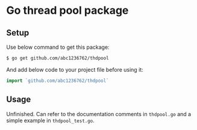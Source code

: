 # Go thread pool package

## Setup
Use below command to get this package:
```sh
$ go get github.com/abc1236762/thdpool
```
And add below code to your project file before using it:
```go
import `github.com/abc1236762/thdpool`
``` 

## Usage
Unfinished. Can refer to the documentation comments in `thdpool.go` and a simple example in `thdpool_test.go`.
